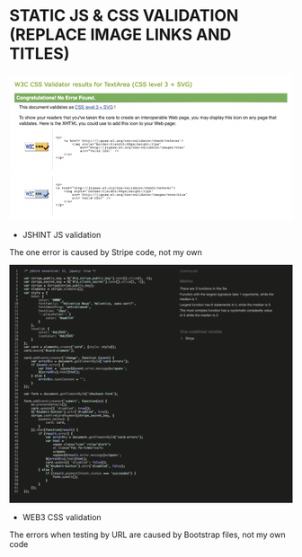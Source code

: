 # STATIC JS & CSS VALIDATION (REPLACE IMAGE LINKS AND TITLES)

![JSHINT JS validation](/documentation/testing/testing_images/testing-css.png)
- JSHINT JS validation

The one error is caused by Stripe code, not my own

![Checkout apps.py validation](/documentation/testing/testing_images/testing-js.png)
- WEB3 CSS validation

The errors when testing by URL are caused by Bootstrap files, not my own code